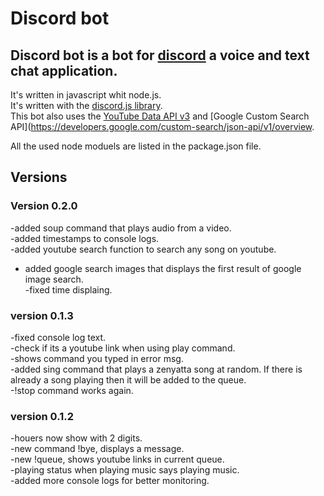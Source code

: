 # Discord bot

## Discord bot is a bot for [discord](https://discordapp.com/) a voice and text chat application.

It's written in javascript whit node.js.  
It's written with the [discord.js library](https://discord.js.org/).  
This bot also uses the [YouTube Data API v3](https://developers.google.com/youtube/v3/) and [Google Custom Search API](https://developers.google.com/custom-search/json-api/v1/overview.

All the used node moduels are listed in the package.json file.

## Versions

### Version 0.2.0

-added soup command that plays audio from a video.  
-added timestamps to console logs.  
-added youtube search function to search any song on youtube.  
- added google search images that displays the first result of google image search.  
-fixed time displaing.  

### version 0.1.3

-fixed console log text.  
-check if its a youtube link when using play command.  
-shows command you typed in error msg.  
-added sing command that plays a zenyatta song at random. If there is already a song playing then it will be added to the queue.  
-!stop command works again.  

### version 0.1.2

-houers now show with 2 digits.  
-new command !bye, displays a message.  
-new !queue, shows youtube links in current queue.  
-playing status when playing music says playing music.  
-added more console logs for better monitoring.  
